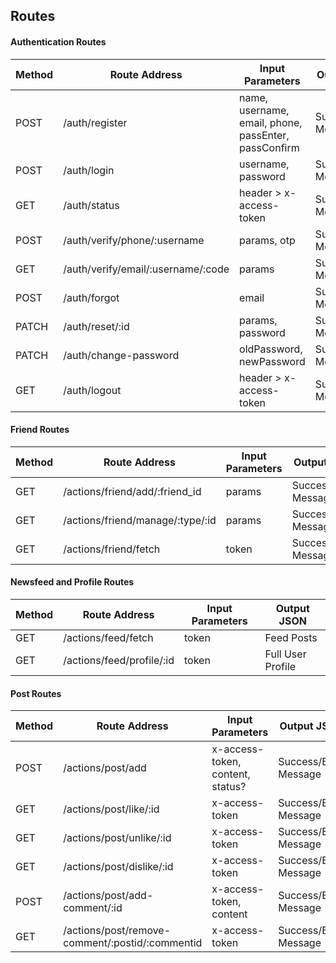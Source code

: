 ## Routes

#### Authentication Routes

Method | Route Address | Input Parameters | Output JSON
--- | --- | --- | ---
POST | /auth/register | name, username, email, phone, passEnter, passConfirm | Success/Error Message
POST | /auth/login | username, password | Success/Error Message
GET | /auth/status | header > x-access-token | Success/Error Message
POST | /auth/verify/phone/:username | params, otp | Success/Error Message
GET | /auth/verify/email/:username/:code | params | Success/Error Message
POST | /auth/forgot | email | Success/Error Message
PATCH | /auth/reset/:id | params, password | Success/Error Message
PATCH | /auth/change-password | oldPassword, newPassword | Success/Error Message
GET | /auth/logout | header > x-access-token | Success/Error Message

#### Friend Routes

Method | Route Address | Input Parameters | Output JSON
--- | --- | --- | ---
GET | /actions/friend/add/:friend_id | params | Success/Error Message
GET | /actions/friend/manage/:type/:id | params | Success/Error Message
GET | /actions/friend/fetch | token | Success/Error Message

#### Newsfeed and Profile Routes

Method | Route Address | Input Parameters | Output JSON
--- | --- | --- | ---
GET | /actions/feed/fetch | token | Feed Posts
GET | /actions/feed/profile/:id | token | Full User Profile

#### Post Routes
Method | Route Address | Input Parameters | Output JSON
--- | --- | --- | ---
POST | /actions/post/add | x-access-token, content, status? | Success/Error Message
GET | /actions/post/like/:id | x-access-token | Success/Error Message
GET | /actions/post/unlike/:id | x-access-token | Success/Error Message
GET | /actions/post/dislike/:id | x-access-token | Success/Error Message
POST | /actions/post/add-comment/:id | x-access-token, content | Success/Error Message
GET | /actions/post/remove-comment/:postid/:commentid | x-access-token | Success/Error Message
